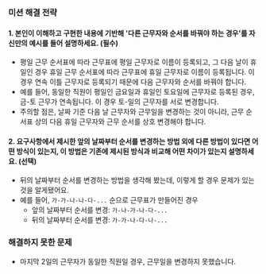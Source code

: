### 미션 해결 전략

#### 1. 본인이 이해하고 구현한 내용에 기반해 '다른 근무자와 순서를 바꿔야 하는 경우'를 자신만의 예시를 들어 설명하세요. (필수)

- 평일 근무 순서표에 따라 근무표에 평일 근무자로 이름이 등록되고, 그 다음 날이 휴일인 경우 휴일 근무 순서표에 따라 근무표에 휴일 근무자로 이름이 등록됩니다. 이 경우 연속 이틀 근무자로 등록되기 때문에 다음 근무자와 순서를 바꿔야 합니다.
- 예를 들어, 동일한 직원이 평일인 금요일과 휴일인 토요일에 근무자로 등록된 경우, 금-토 근무가 연속됩니다. 이 경우 토-일의 근무자를 서로 변경합니다.
- 주의할 점은, 날짜 기준 다음 날 근무자와 근무일을 변경하는 것이 아니라, 근무 순서표 상의 다음 휴일 근무자와 근무 순서를 상호 변경해야 합니다.

#### 2. 요구사항에서 제시한 앞의 날짜부터 순서를 변경하는 방법 외에 다른 방법이 있다면 어떤 방식이 있는지, 이 방법은 기존에 제시된 방식과 비교해 어떤 차이가 있는지 설명하세요. (선택)

- 뒤의 날짜부터 순서를 변경하는 방법을 생각해 봤는데, 이렇게 할 경우 문제가 있는 것을 알게됐어요.
- 예를 들어, `가-가-나-나-다-...` 순으로 근무표가 만들어진 경우
  - 앞의 날짜부터 순서를 변경: `가-나-가-나-다-...`
  - 뒤의 날짜부터 순서를 변경: `가-가-나-다-나-...`

### 해결하지 못한 문제

- 마지막 2일의 근무자가 동일한 직원일 경우, 근무일을 변경하지 못했습니다.
